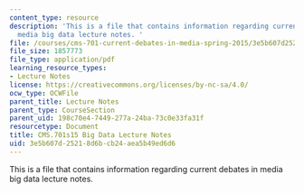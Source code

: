 ```yaml
---
content_type: resource
description: 'This is a file that contains information regarding current debates in
  media big data lecture notes. '
file: /courses/cms-701-current-debates-in-media-spring-2015/3e5b607d25218d6bcb24aea5b49ed6d6_MITCMS_701S15_BigData.pdf
file_size: 1857773
file_type: application/pdf
learning_resource_types:
- Lecture Notes
license: https://creativecommons.org/licenses/by-nc-sa/4.0/
ocw_type: OCWFile
parent_title: Lecture Notes
parent_type: CourseSection
parent_uid: 198c70e4-7449-277a-24ba-73c0e33fa31f
resourcetype: Document
title: CMS.701s15 Big Data Lecture Notes
uid: 3e5b607d-2521-8d6b-cb24-aea5b49ed6d6
---
```

This is a file that contains information regarding current debates in media big data lecture notes. 